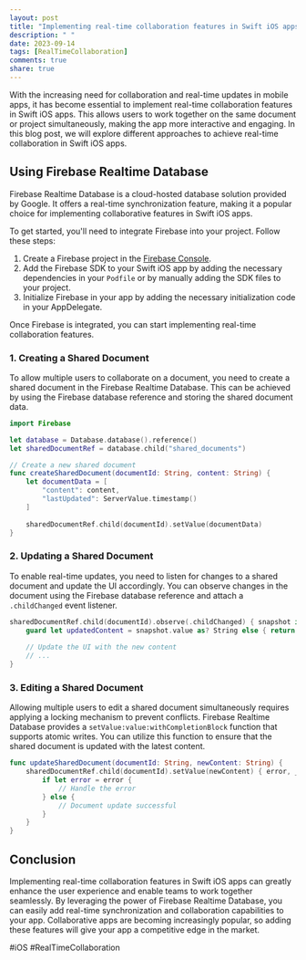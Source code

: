 ```yaml
---
layout: post
title: "Implementing real-time collaboration features in Swift iOS apps"
description: " "
date: 2023-09-14
tags: [RealTimeCollaboration]
comments: true
share: true
---
```


With the increasing need for collaboration and real-time updates in mobile apps, it has become essential to implement real-time collaboration features in Swift iOS apps. This allows users to work together on the same document or project simultaneously, making the app more interactive and engaging. In this blog post, we will explore different approaches to achieve real-time collaboration in Swift iOS apps.

## Using Firebase Realtime Database

Firebase Realtime Database is a cloud-hosted database solution provided by Google. It offers a real-time synchronization feature, making it a popular choice for implementing collaborative features in Swift iOS apps.

To get started, you'll need to integrate Firebase into your project. Follow these steps:

1. Create a Firebase project in the [Firebase Console](https://console.firebase.google.com/).
2. Add the Firebase SDK to your Swift iOS app by adding the necessary dependencies in your `Podfile` or by manually adding the SDK files to your project.
3. Initialize Firebase in your app by adding the necessary initialization code in your AppDelegate.

Once Firebase is integrated, you can start implementing real-time collaboration features.

### 1. Creating a Shared Document

To allow multiple users to collaborate on a document, you need to create a shared document in the Firebase Realtime Database. This can be achieved by using the Firebase database reference and storing the shared document data.

```swift
import Firebase

let database = Database.database().reference()
let sharedDocumentRef = database.child("shared_documents")

// Create a new shared document
func createSharedDocument(documentId: String, content: String) {
    let documentData = [
        "content": content,
        "lastUpdated": ServerValue.timestamp()
    ]
    
    sharedDocumentRef.child(documentId).setValue(documentData)
}
```

### 2. Updating a Shared Document

To enable real-time updates, you need to listen for changes to a shared document and update the UI accordingly. You can observe changes in the document using the Firebase database reference and attach a `.childChanged` event listener.

```swift
sharedDocumentRef.child(documentId).observe(.childChanged) { snapshot in
    guard let updatedContent = snapshot.value as? String else { return }
    
    // Update the UI with the new content
    // ...
}
```

### 3. Editing a Shared Document

Allowing multiple users to edit a shared document simultaneously requires applying a locking mechanism to prevent conflicts. Firebase Realtime Database provides a `setValue:value:withCompletionBlock` function that supports atomic writes. You can utilize this function to ensure that the shared document is updated with the latest content.

```swift
func updateSharedDocument(documentId: String, newContent: String) {
    sharedDocumentRef.child(documentId).setValue(newContent) { error, _ in
        if let error = error {
            // Handle the error
        } else {
            // Document update successful
        }
    }
}
```

## Conclusion

Implementing real-time collaboration features in Swift iOS apps can greatly enhance the user experience and enable teams to work together seamlessly. By leveraging the power of Firebase Realtime Database, you can easily add real-time synchronization and collaboration capabilities to your app. Collaborative apps are becoming increasingly popular, so adding these features will give your app a competitive edge in the market.

#iOS #RealTimeCollaboration